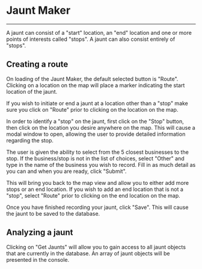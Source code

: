 # Jaunt Maker
----
A jaunt can consist of a "start" location, an "end" location and one or more points of interests called "stops".  A jaunt can also consist entirely of "stops".

## Creating a route
On loading of the Jaunt Maker, the default selected button is "Route".  Clicking on a location on the map will place a marker indicating the start location of the jaunt.

If you wish to initiate or end a jaunt at a location other than a "stop" make sure you click on "Route" prior to clicking on the location on the map.

In order to identify a "stop" on the jaunt, first click on the "Stop" button, then click on the location you desire anywhere on the map.  This will cause a modal window to open, allowing the user to provide detailed information regarding the stop.

The user is given the ability to select from the 5 closest businesses to the stop.  If the business/stop is not in the list of choices, select "Other" and type in the name of the business you wish to record.  Fill in as much detail as you can and when you are ready, click "Submit".

This will bring you back to the map view and allow you to either add more stops or an end location.  If you wish to add an end location that is not a "stop", select "Route" prior to clicking on the end location on the map.

Once you have finished recording your jaunt, click "Save".  This will cause the jaunt to be saved to the database.

## Analyzing a jaunt
Clicking on "Get Jaunts" will allow you to gain access to all jaunt objects that are currently in the database.  An array of jaunt objects will be presented in the console.